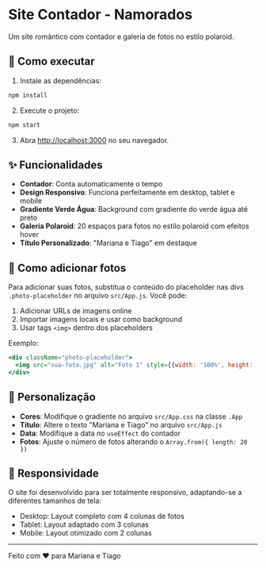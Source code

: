 # Site Contador - Namorados

Um site romântico com contador e galeria de fotos no estilo polaroid.

## 🚀 Como executar

1. Instale as dependências:
```bash
npm install
```

2. Execute o projeto:
```bash
npm start
```

3. Abra [http://localhost:3000](http://localhost:3000) no seu navegador.

## ✨ Funcionalidades

- **Contador**: Conta automaticamente o tempo
- **Design Responsivo**: Funciona perfeitamente em desktop, tablet e mobile
- **Gradiente Verde Água**: Background com gradiente do verde água até preto
- **Galeria Polaroid**: 20 espaços para fotos no estilo polaroid com efeitos hover
- **Título Personalizado**: "Mariana e Tiago" em destaque

## 📸 Como adicionar fotos

Para adicionar suas fotos, substitua o conteúdo do placeholder nas divs `.photo-placeholder` no arquivo `src/App.js`. Você pode:

1. Adicionar URLs de imagens online
2. Importar imagens locais e usar como background
3. Usar tags `<img>` dentro dos placeholders

Exemplo:
```jsx
<div className="photo-placeholder">
  <img src="sua-foto.jpg" alt="Foto 1" style={{width: '100%', height: '100%', objectFit: 'cover'}} />
</div>
```

## 🎨 Personalização

- **Cores**: Modifique o gradiente no arquivo `src/App.css` na classe `.App`
- **Título**: Altere o texto "Mariana e Tiago" no arquivo `src/App.js`
- **Data**: Modifique a data no `useEffect` do contador
- **Fotos**: Ajuste o número de fotos alterando o `Array.from({ length: 20 })`

## 📱 Responsividade

O site foi desenvolvido para ser totalmente responsivo, adaptando-se a diferentes tamanhos de tela:
- Desktop: Layout completo com 4 colunas de fotos
- Tablet: Layout adaptado com 3 colunas
- Mobile: Layout otimizado com 2 colunas

---

Feito com ❤️ para Mariana e Tiago
